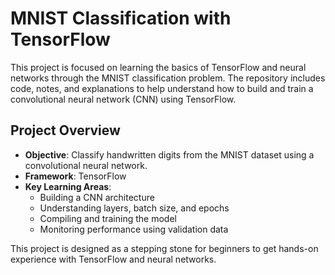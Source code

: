 # MNIST Classification with TensorFlow

This project is focused on learning the basics of TensorFlow and neural networks through the MNIST classification problem. The repository includes code, notes, and explanations to help understand how to build and train a convolutional neural network (CNN) using TensorFlow.

## Project Overview

- **Objective**: Classify handwritten digits from the MNIST dataset using a convolutional neural network.
- **Framework**: TensorFlow
- **Key Learning Areas**:
  - Building a CNN architecture
  - Understanding layers, batch size, and epochs
  - Compiling and training the model
  - Monitoring performance using validation data

This project is designed as a stepping stone for beginners to get hands-on experience with TensorFlow and neural networks.
